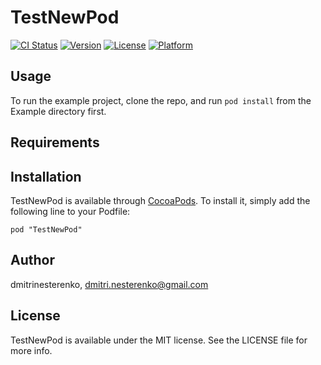 # TestNewPod

[![CI Status](http://img.shields.io/travis/dmitrinesterenko/TestNewPod.svg?style=flat)](https://travis-ci.org/dmitrinesterenko/TestNewPod)
[![Version](https://img.shields.io/cocoapods/v/TestNewPod.svg?style=flat)](http://cocoadocs.org/docsets/TestNewPod)
[![License](https://img.shields.io/cocoapods/l/TestNewPod.svg?style=flat)](http://cocoadocs.org/docsets/TestNewPod)
[![Platform](https://img.shields.io/cocoapods/p/TestNewPod.svg?style=flat)](http://cocoadocs.org/docsets/TestNewPod)

## Usage

To run the example project, clone the repo, and run `pod install` from the Example directory first.

## Requirements

## Installation

TestNewPod is available through [CocoaPods](http://cocoapods.org). To install
it, simply add the following line to your Podfile:

    pod "TestNewPod"

## Author

dmitrinesterenko, dmitri.nesterenko@gmail.com

## License

TestNewPod is available under the MIT license. See the LICENSE file for more info.

